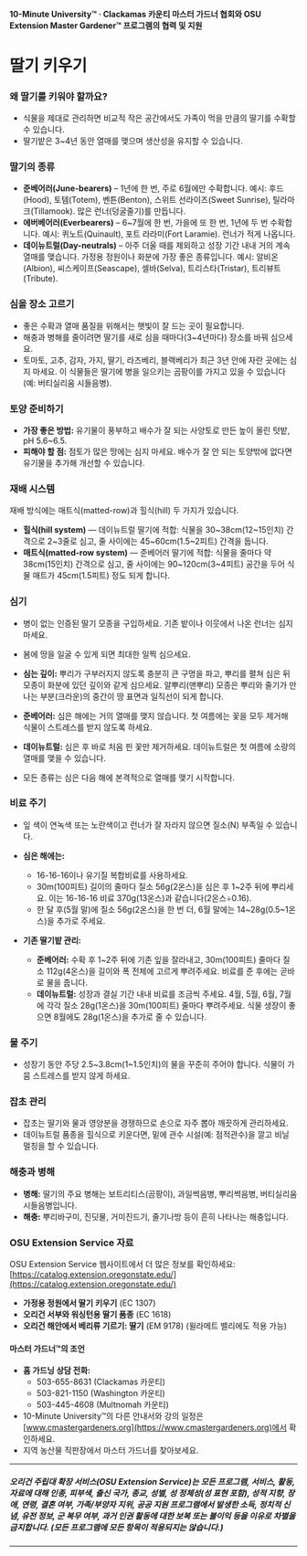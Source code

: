#### 10-Minute University™ · Clackamas 카운티 마스터 가드너 협회와 OSU Extension Master Gardener™ 프로그램의 협력 및 지원

# 딸기 키우기

### 왜 딸기를 키워야 할까요?
- 식물을 제대로 관리하면 비교적 작은 공간에서도 가족이 먹을 만큼의 딸기를 수확할 수 있습니다.
- 딸기밭은 3~4년 동안 열매를 맺으며 생산성을 유지할 수 있습니다.

### 딸기의 종류
- **준베어러(June-bearers)** – 1년에 한 번, 주로 6월에만 수확합니다. 예시: 후드(Hood), 토템(Totem), 벤튼(Benton), 스위트 선라이즈(Sweet Sunrise), 틸라마크(Tillamook). 많은 런너(덩굴줄기)를 만듭니다.
- **에버베어러(Everbearers)** – 6~7월에 한 번, 가을에 또 한 번, 1년에 두 번 수확합니다. 예시: 퀴노트(Quinault), 포트 라라미(Fort Laramie). 런너가 적게 나옵니다.
- **데이뉴트럴(Day-neutrals)** – 아주 더울 때를 제외하고 성장 기간 내내 거의 계속 열매를 맺습니다. 가정용 정원이나 화분에 가장 좋은 종류입니다. 예시: 알비온(Albion), 씨스케이프(Seascape), 셀바(Selva), 트리스타(Tristar), 트리뷰트(Tribute).

### 심을 장소 고르기
- 좋은 수확과 열매 품질을 위해서는 햇빛이 잘 드는 곳이 필요합니다.
- 해충과 병해를 줄이려면 딸기를 새로 심을 때마다(3~4년마다) 장소를 바꿔 심으세요.
- 토마토, 고추, 감자, 가지, 딸기, 라즈베리, 블랙베리가 최근 3년 안에 자란 곳에는 심지 마세요. 이 식물들은 딸기에 병을 일으키는 곰팡이를 가지고 있을 수 있습니다(예: 버티실리움 시들음병).

### 토양 준비하기
- **가장 좋은 방법:** 유기물이 풍부하고 배수가 잘 되는 사양토로 만든 높이 올린 텃밭, pH 5.6~6.5.
- **피해야 할 점:** 점토가 많은 땅에는 심지 마세요. 배수가 잘 안 되는 토양밖에 없다면 유기물을 추가해 개선할 수 있습니다.

### 재배 시스템
재배 방식에는 매트식(matted-row)과 힐식(hill) 두 가지가 있습니다.

- **힐식(hill system)** — 데이뉴트럴 딸기에 적합: 식물을 30~38cm(12~15인치) 간격으로 2~3줄로 심고, 줄 사이에는 45~60cm(1.5~2피트) 간격을 둡니다.
- **매트식(matted-row system)** — 준베어러 딸기에 적합: 식물을 줄마다 약 38cm(15인치) 간격으로 심고, 줄 사이에는 90~120cm(3~4피트) 공간을 두어 식물 매트가 45cm(1.5피트) 정도 되게 합니다.

### 심기
- 병이 없는 인증된 딸기 모종을 구입하세요. 기존 밭이나 이웃에서 나온 런너는 심지 마세요.
- 봄에 땅을 일굴 수 있게 되면 최대한 일찍 심으세요.
- **심는 깊이:** 뿌리가 구부러지지 않도록 충분히 큰 구멍을 파고, 뿌리를 펼쳐 심은 뒤 모종이 화분에 있던 깊이와 같게 심으세요. 알뿌리(맨뿌리) 모종은 뿌리와 줄기가 만나는 부분(크라운)의 중간이 땅 표면과 일직선이 되게 합니다.

- **준베어러:** 심은 해에는 거의 열매를 맺지 않습니다. 첫 여름에는 꽃을 모두 제거해 식물이 스트레스를 받지 않도록 하세요.
- **데이뉴트럴:** 심은 후 바로 처음 핀 꽃만 제거하세요. 데이뉴트럴은 첫 여름에 소량의 열매를 맺을 수 있습니다.
- 모든 종류는 심은 다음 해에 본격적으로 열매를 맺기 시작합니다.

### 비료 주기
- 잎 색이 연녹색 또는 노란색이고 런너가 잘 자라지 않으면 질소(N) 부족일 수 있습니다.

- **심은 해에는:**
  - 16-16-16이나 유기질 복합비료를 사용하세요.
  - 30m(100피트) 길이의 줄마다 질소 56g(2온스)을 심은 후 1~2주 뒤에 뿌리세요. 이는 16-16-16 비료 370g(13온스)과 같습니다(2온스÷0.16).
  - 한 달 후(5월 말)에 질소 56g(2온스)을 한 번 더, 6월 말에는 14~28g(0.5~1온스)을 추가로 주세요.

- **기존 딸기밭 관리:**
  - **준베어러:** 수확 후 1~2주 뒤에 기존 잎을 잘라내고, 30m(100피트) 줄마다 질소 112g(4온스)을 길이와 폭 전체에 고르게 뿌려주세요. 비료를 준 후에는 곧바로 물을 줍니다.
  - **데이뉴트럴:** 성장과 결실 기간 내내 비료를 조금씩 주세요. 4월, 5월, 6월, 7월에 각각 질소 28g(1온스)을 30m(100피트) 줄마다 뿌려주세요. 식물 생장이 좋으면 8월에도 28g(1온스)을 추가로 줄 수 있습니다.

### 물 주기
- 성장기 동안 주당 2.5~3.8cm(1~1.5인치)의 물을 꾸준히 주어야 합니다. 식물이 가뭄 스트레스를 받지 않게 하세요.

### 잡초 관리
- 잡초는 딸기와 물과 영양분을 경쟁하므로 손으로 자주 뽑아 깨끗하게 관리하세요.
- 데이뉴트럴 품종을 힐식으로 키운다면, 밑에 관수 시설(예: 점적관수)을 깔고 비닐 멀칭을 할 수 있습니다.

### 해충과 병해
- **병해:** 딸기의 주요 병해는 보트리티스(곰팡이), 과일썩음병, 뿌리썩음병, 버티실리움 시들음병입니다.
- **해충:** 뿌리바구미, 진딧물, 거미진드기, 줄기나방 등이 흔히 나타나는 해충입니다.

### OSU Extension Service 자료
OSU Extension Service 웹사이트에서 더 많은 정보를 확인하세요: [https://catalog.extension.oregonstate.edu/](https://catalog.extension.oregonstate.edu/)

- **가정용 정원에서 딸기 키우기** (EC 1307)
- **오리건 서부와 워싱턴용 딸기 품종** (EC 1618)
- **오리건 해안에서 베리류 기르기: 딸기** (EM 9178) (윌라메트 밸리에도 적용 가능)

#### 마스터 가드너™의 조언

- **홈 가드닝 상담 전화:**
  - 503-655-8631 (Clackamas 카운티)
  - 503-821-1150 (Washington 카운티)
  - 503-445-4608 (Multnomah 카운티)
- 10-Minute University™의 다른 안내서와 강의 일정은 [www.cmastergardeners.org](https://www.cmastergardeners.org)에서 확인하세요.
- 지역 농산물 직판장에서 마스터 가드너를 찾아보세요.

---

##### 오리건 주립대 확장 서비스(OSU Extension Service)는 모든 프로그램, 서비스, 활동, 자료에 대해 인종, 피부색, 출신 국가, 종교, 성별, 성 정체성(성 표현 포함), 성적 지향, 장애, 연령, 결혼 여부, 가족/부양자 지위, 공공 지원 프로그램에서 발생한 소득, 정치적 신념, 유전 정보, 군 복무 여부, 과거 인권 활동에 대한 보복 또는 불이익 등을 이유로 차별을 금지합니다. (모든 프로그램에 모든 항목이 적용되지는 않습니다.)
---